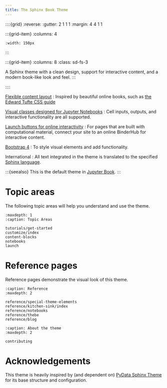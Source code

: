 ```yaml
---
title: The Sphinx Book Theme
---
```


::::{grid}
:reverse:
:gutter: 2 1 1 1
:margin: 4 4 1 1

:::{grid-item}
:columns: 4

```{image} ./_static/logo-square.svg
:width: 150px
```
:::

:::{grid-item}
:columns: 8
:class: sd-fs-3

A Sphinx theme with a clean design, support for interactive content, and a modern book-like look and feel.
:::

::::

[Flexible content layout](reference/special-theme-elements.md)
: Inspired by beautiful online books, such as [the Edward Tufte CSS guide](https://edwardtufte.github.io/tufte-css/)

[Visual classes designed for Jupyter Notebooks](reference/notebooks)
: Cell inputs, outputs, and interactive functionality are all supported.

[Launch buttons for online interactivity](launch)
: For pages that are built with computational material, connect your site to an online BinderHub for interactive content.

[Bootstrap 4](https://getbootstrap.com/docs/4.0/getting-started/introduction/)
: To style visual elements and add functionality.

International
: All text integrated in the theme is translated to the specified [Sphinx language](https://www.sphinx-doc.org/en/master/usage/configuration.html#confval-language).

:::{seealso}
This is the default theme in [Jupyter Book](https://jupyterbook.org).
:::

# Topic areas

The following topic areas will help you understand and use the theme.

```{toctree}
:maxdepth: 1
:caption: Topic Areas

tutorials/get-started
customize/index
content-blocks
notebooks
launch
```

# Reference pages

Reference pages demonstrate the visual look of this theme.

```{toctree}
:caption: Reference
:maxdepth: 2

reference/special-theme-elements
reference/kitchen-sink/index
reference/notebooks
reference/thebe
reference/blog
```


```{toctree}
:caption: About the theme
:maxdepth: 2

contributing
```

# Acknowledgements

This theme is heavily inspired by (and dependent on)
[PyData Sphinx Theme](https://pydata-sphinx-theme.readthedocs.io/) for its base
structure and configuration.

[pypi-badge]: https://img.shields.io/pypi/v/sphinx-book-theme.svg
[pypi-link]: https://pypi.org/project/sphinx-book-theme

